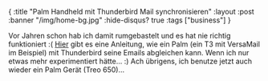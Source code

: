 {
  :title "Palm Handheld mit Thunderbird Mail synchronisieren"
  :layout :post
  :banner "/img/home-bg.jpg"
  :hide-disqus? true
  :tags ["business"]
}

Vor Jahren schon hab ich damit rumgebastelt und es hat nie richtig funktioniert :( [Hier](http://www.pdaundco.de/content/view/28/45/) gibt es eine Anleitung, wie ein Palm (ein T3 mit VersaMail im Beispiel) mit Thunderbird seine Emails abgleichen kann. Wenn ich nur etwas mehr experimentiert hätte... :) Ach übrigens, ich benutze jetzt auch wieder ein Palm Gerät (Treo 650)...
